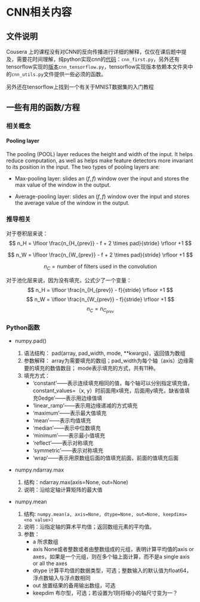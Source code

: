 # CNN相关内容

## 文件说明

Cousera 上的课程没有对CNN的反向传播进行详细的解释，仅仅在课后题中提及，需要花时间理解，纯python实现cnn的[代码](cnn_first.py)：``cnn_first.py``，另外还有tensorflow实现的[版本](cnn_tensorflow.py)``cnn_tensorflow.py``，tensorflow实现版本依赖本文件夹中的``cnn_utils.py``文件提供一些必须的函数。

另外还在tensorflow上找到一个有关于MNIST数据集的入门教程
## 一些有用的函数/方程

### 相关概念

#### Pooling layer

The pooling (POOL) layer reduces the height and width of the input. It helps reduce computation, as well as helps make feature detectors more invariant to its position in the input. The two types of pooling layers are:

- Max-pooling layer: slides an ($f, f$) window over the input and stores the max value of the window in the output.

- Average-pooling layer: slides an ($f, f$) window over the input and stores the average value of the window in the output.
  
### 推导相关

对于卷积层来说：
$$ n_H = \lfloor \frac{n_{H_{prev}} - f + 2 \times pad}{stride} \rfloor +1 $$

$$ n_W = \lfloor \frac{n_{W_{prev}} - f + 2 \times pad}{stride} \rfloor +1 $$

$$ n_C = \text{number of filters used in the convolution} $$

对于池化层来说，因为没有填充，公式少了一个变量：
$$ n_H = \lfloor \frac{n_{H_{prev}} - f}{stride} \rfloor +1 $$
$$ n_W = \lfloor \frac{n_{W_{prev}} - f}{stride} \rfloor +1 $$
$$ n_C = n_{C_{prev}}$$

### Python函数

- numpy.pad()
    1. 语法结构： pad(array, pad_width, mode, **kwargs)，返回值为数组
    2. 参数解释： array为需要填充的数组；pad_width为每个轴（axis）边缘需要的填充的数值数目； mode表示填充的方式，共有11种。
    3. 填充方式：
        - ‘constant’——表示连续填充相同的值，每个轴可以分别指定填充值，constant_values=（x, y）时前面用x填充，后面用y填充，缺省值填充0edge’——表示用边缘值填
        - ‘linear_ramp’——表示用边缘递减的方式填充
        - ‘maximum’——表示最大值填充
        - ‘mean’——表示均值填充
        - ‘median’——表示中位数填充
        - ‘minimum’——表示最小值填充
        - ‘reflect’——表示对称填充
        - ‘symmetric’——表示对称填充
        - ‘wrap’——表示用原数组后面的值填充前面，前面的值填充后面

- numpy.ndarray.max
    1. 结构：ndarray.max(axis=None, out=None)
    2. 说明：沿给定轴计算矩阵的最大值
- numpy.mean
    1. 结构: ``numpy.mean(a, axis=None, dtype=None, out=None, keepdims=<no value>)``
    2. 说明：沿指定轴的算术平均值；返回数组元素的平均值。
    3. 参数：
        - a  所求数组
        - axis   None或者整数或者由整数组成的元组，表明计算平均值的axis or axes，如果是一个元组，则在多个轴上面计算，而不是a single axis or all the axes
        - dtype 计算平均值的数据类型，可选；整数输入的默认值为float64，浮点数输入与浮点数相同
        - out   放置结果的备用输出数组，可选
        - keepdim   布尔型，可选；若设置为1则将缩小的轴尺寸变为一？